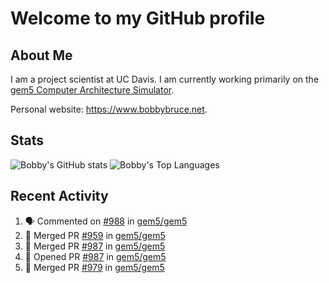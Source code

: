 # Welcome to my GitHub profile

## About Me

I am a project scientist at UC Davis. I am currently working primarily on the [gem5 Computer Architecture Simulator](https://github.com/gem5).

Personal website: <https://www.bobbybruce.net>.

## Stats

![Bobby's GitHub stats](https://github-readme-stats.vercel.app/api?username=bobbyrbruce&show_icons=true&theme=responsive&include_all_commits=true&count_private=true&show=reviews&disable_animations=true)
![Bobby's Top Languages ](https://github-readme-stats.vercel.app/api/top-langs/?username=bobbyrbruce&layout=compact&theme=responsive&count_private=true&langs_count=10&disable_animations=true)

## Recent Activity

<!--START_SECTION:activity-->
1. 🗣 Commented on [#988](https://github.com/gem5/gem5/issues/988#issuecomment-2032797772) in [gem5/gem5](https://github.com/gem5/gem5)
2. 🎉 Merged PR [#959](https://github.com/gem5/gem5/pull/959) in [gem5/gem5](https://github.com/gem5/gem5)
3. 🎉 Merged PR [#987](https://github.com/gem5/gem5/pull/987) in [gem5/gem5](https://github.com/gem5/gem5)
4. 💪 Opened PR [#987](https://github.com/gem5/gem5/pull/987) in [gem5/gem5](https://github.com/gem5/gem5)
5. 🎉 Merged PR [#979](https://github.com/gem5/gem5/pull/979) in [gem5/gem5](https://github.com/gem5/gem5)
<!--END_SECTION:activity-->
